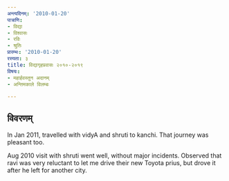 ```yaml
---
अन्त्यदिनम्: '2010-01-20'
पात्राणि:
- विद्या
- विश्वासः
- रविः
- श्रुतिः
प्रारम्भः: '2010-01-20'
रस्यता: ३
title: विद्यागृहप्रवासः २०१०-२०१९
विषयः:
- महार्हवस्तुन अदानम्
- अन्तिमकाले विलम्बः

---
```


## विवरणम्
In Jan 2011, travelled with vidyA and shruti to kanchi. That journey was pleasant too.

Aug 2010 visit with shruti went well, without major incidents. Observed that ravi was very reluctant to let me drive their new Toyota prius, but drove it after he left for another city.



